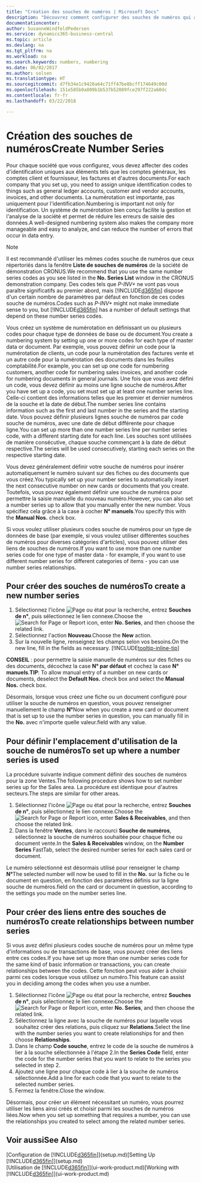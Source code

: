 ```yaml
---
title: "Création des souches de numéros | Microsoft Docs"
description: "Découvrez comment configurer des souches de numéros qui affectent les codes d'identification uniques aux comptes et aux documents dans Business Central."
documentationcenter: 
author: SusanneWindfeldPedersen
ms.service: dynamics365-business-central
ms.topic: article
ms.devlang: na
ms.tgt_pltfrm: na
ms.workload: na
ms.search.keywords: numbers, numbering
ms.date: 06/02/2017
ms.author: solsen
ms.translationtype: HT
ms.sourcegitcommit: d7fb34e1c9428a64c71ff47be8bcff174649c00d
ms.openlocfilehash: 151e585b0a809b1b537b52089fce297f222a60dc
ms.contentlocale: fr-fr
ms.lasthandoff: 03/22/2018

---
```

# <a name="create-number-series"></a><span data-ttu-id="aeba2-103">Création des souches de numéros</span><span class="sxs-lookup"><span data-stu-id="aeba2-103">Create Number Series</span></span>
<span data-ttu-id="aeba2-104">Pour chaque société que vous configurez, vous devez affecter des codes d'identification uniques aux éléments tels que les comptes généraux, les comptes client et fournisseur, les factures et d'autres documents.</span><span class="sxs-lookup"><span data-stu-id="aeba2-104">For each company that you set up, you need to assign unique identification codes to things such as general ledger accounts, customer and vendor accounts, invoices, and other documents.</span></span> <span data-ttu-id="aeba2-105">La numérotation est importante, pas uniquement pour l'identification.</span><span class="sxs-lookup"><span data-stu-id="aeba2-105">Numbering is important not only for identification.</span></span> <span data-ttu-id="aeba2-106">Un système de numérotation bien conçu facilite la gestion et l'analyse de la société et permet de réduire les erreurs de saisie des données.</span><span class="sxs-lookup"><span data-stu-id="aeba2-106">A well-designed numbering system also makes the company more manageable and easy to analyze, and can reduce the number of errors that occur in data entry.</span></span>

> [!NOTE]  
>   <span data-ttu-id="aeba2-107">Il est recommandé d'utiliser les mêmes codes souche de numéros que ceux répertoriés dans la fenêtre **Liste de souches de numéros** de la société de démonstration CRONUS.</span><span class="sxs-lookup"><span data-stu-id="aeba2-107">We recommend that you use the same number series codes as you see listed in the **No. Series List** window in the CRONUS demonstration company.</span></span> <span data-ttu-id="aeba2-108">Des codes tels que *P-INV+* ne vont pas vous paraître significatifs au premier abord, mais [!INCLUDE[d365fin](includes/d365fin_md.md)] dispose d'un certain nombre de paramètres par défaut en fonction de ces codes souche de numéros.</span><span class="sxs-lookup"><span data-stu-id="aeba2-108">Codes such as *P-INV+* might not make immediate sense to you, but [!INCLUDE[d365fin](includes/d365fin_md.md)] has a number of default settings that depend on these number series codes.</span></span>

<span data-ttu-id="aeba2-109">Vous créez un système de numérotation en définissant un ou plusieurs codes pour chaque type de données de base ou de document.</span><span class="sxs-lookup"><span data-stu-id="aeba2-109">You create a numbering system by setting up one or more codes for each type of master data or document.</span></span> <span data-ttu-id="aeba2-110">Par exemple, vous pouvez définir un code pour la numérotation de clients, un code pour la numérotation des factures vente et un autre code pour la numérotation des documents dans les feuilles comptabilité.</span><span class="sxs-lookup"><span data-stu-id="aeba2-110">For example, you can set up one code for numbering customers, another code for numbering sales invoices, and another code for numbering documents in general journals.</span></span> <span data-ttu-id="aeba2-111">Une fois que vous avez défini un code, vous devez définir au moins une ligne souche de numéros.</span><span class="sxs-lookup"><span data-stu-id="aeba2-111">After you have set up a code, you set must set up at least one number series line.</span></span> <span data-ttu-id="aeba2-112">Celle-ci contient des informations telles que les premier et dernier numéros de la souche et la date de début.</span><span class="sxs-lookup"><span data-stu-id="aeba2-112">The number series line contains information such as the first and last number in the series and the starting date.</span></span> <span data-ttu-id="aeba2-113">Vous pouvez définir plusieurs lignes souche de numéros par code souche de numéros, avec une date de début différente pour chaque ligne.</span><span class="sxs-lookup"><span data-stu-id="aeba2-113">You can set up more than one number series line per number series code, with a different starting date for each line.</span></span> <span data-ttu-id="aeba2-114">Les souches sont utilisées de manière consécutive, chaque souche commençant à la date de début respective.</span><span class="sxs-lookup"><span data-stu-id="aeba2-114">The series will be used consecutively, starting each series on the respective starting date.</span></span>

<span data-ttu-id="aeba2-115">Vous devez généralement définir votre souche de numéros pour insérer automatiquement le numéro suivant sur des fiches ou des documents que vous créez.</span><span class="sxs-lookup"><span data-stu-id="aeba2-115">You typically set up your number series to automatically insert the next consecutive number on new cards or documents that you create.</span></span> <span data-ttu-id="aeba2-116">Toutefois, vous pouvez également définir une souche de numéros pour permettre la saisie manuelle du nouveau numéro.</span><span class="sxs-lookup"><span data-stu-id="aeba2-116">However, you can also set a number series up to allow that you manually enter the new number.</span></span> <span data-ttu-id="aeba2-117">Vous spécifiez cela grâce à la case à cocher **N° manuels**.</span><span class="sxs-lookup"><span data-stu-id="aeba2-117">You specify this with the **Manual Nos.** check box.</span></span>

<span data-ttu-id="aeba2-118">Si vous voulez utiliser plusieurs codes souche de numéros pour un type de données de base (par exemple, si vous voulez utiliser différentes souches de numéros pour diverses catégories d'articles), vous pouvez utiliser des liens de souches de numéros.</span><span class="sxs-lookup"><span data-stu-id="aeba2-118">If you want to use more than one number series code for one type of master data - for example, if you want to use different number series for different categories of items - you can use number series relationships.</span></span>

## <a name="to-create-a-new-number-series"></a><span data-ttu-id="aeba2-119">Pour créer des souches de numéros</span><span class="sxs-lookup"><span data-stu-id="aeba2-119">To create a new number series</span></span>
1. <span data-ttu-id="aeba2-120">Sélectionnez l'icône ![Page ou état pour la recherche](media/ui-search/search_small.png "icône"), entrez **Souches de n°**, puis sélectionnez le lien connexe.</span><span class="sxs-lookup"><span data-stu-id="aeba2-120">Choose the ![Search for Page or Report](media/ui-search/search_small.png "Search for Page or Report icon") icon, enter **No. Series**, and then choose the related link.</span></span>
2. <span data-ttu-id="aeba2-121">Sélectionnez l'action **Nouveau**.</span><span class="sxs-lookup"><span data-stu-id="aeba2-121">Choose the **New** action.</span></span>
3. <span data-ttu-id="aeba2-122">Sur la nouvelle ligne, renseignez les champs selon vos besoins.</span><span class="sxs-lookup"><span data-stu-id="aeba2-122">On the new line, fill in the fields as necessary.</span></span> [!INCLUDE[tooltip-inline-tip](includes/tooltip-inline-tip_md.md)]

<span data-ttu-id="aeba2-123">**CONSEIL** : pour permettre la saisie manuelle de numéros sur des fiches ou des documents, décochez la case **N° par défaut** et cochez la case **N° manuels**.</span><span class="sxs-lookup"><span data-stu-id="aeba2-123">**TIP**: To allow manual entry of a number on new cards or documents, deselect the **Default Nos.** check box and select the **Manual Nos.** check box.</span></span>

<span data-ttu-id="aeba2-124">Désormais, lorsque vous créez une fiche ou un document configuré pour utiliser la souche de numéros en question, vous pouvez renseigner manuellement le champ **N°**</span><span class="sxs-lookup"><span data-stu-id="aeba2-124">Now when you create a new card or document that is set up to use the number series in question, you can manually fill in the **No.**</span></span> <span data-ttu-id="aeba2-125">avec n'importe quelle valeur.</span><span class="sxs-lookup"><span data-stu-id="aeba2-125">field with any value.</span></span>  

## <a name="to-set-up-where-a-number-series-is-used"></a><span data-ttu-id="aeba2-126">Pour définir l'emplacement d'utilisation de la souche de numéros</span><span class="sxs-lookup"><span data-stu-id="aeba2-126">To set up where a number series is used</span></span>
<span data-ttu-id="aeba2-127">La procédure suivante indique comment définir des souches de numéros pour la zone Ventes.</span><span class="sxs-lookup"><span data-stu-id="aeba2-127">The following procedure shows how to set number series up for the Sales area.</span></span> <span data-ttu-id="aeba2-128">La procédure est identique pour d'autres secteurs.</span><span class="sxs-lookup"><span data-stu-id="aeba2-128">The steps are similar for other areas.</span></span>
1. <span data-ttu-id="aeba2-129">Sélectionnez l'icône ![Page ou état pour la recherche](media/ui-search/search_small.png "icône"), entrez **Souches de n°**, puis sélectionnez le lien connexe.</span><span class="sxs-lookup"><span data-stu-id="aeba2-129">Choose the ![Search for Page or Report](media/ui-search/search_small.png "Search for Page or Report icon") icon, enter **Sales & Receivables**, and then choose the related link.</span></span>
2. <span data-ttu-id="aeba2-130">Dans la fenêtre **Ventes**, dans le raccourci **Souche de numéros**, sélectionnez la souche de numéros souhaitée pour chaque fiche ou document vente.</span><span class="sxs-lookup"><span data-stu-id="aeba2-130">In the **Sales & Receivables** window, on the **Number Series** FastTab, select the desired number series for each sales card or document.</span></span>

<span data-ttu-id="aeba2-131">Le numéro sélectionné est désormais utilisé pour renseigner le champ **N°**</span><span class="sxs-lookup"><span data-stu-id="aeba2-131">The selected number will now be used to fill in the **No.**</span></span> <span data-ttu-id="aeba2-132">sur la fiche ou le document en question, en fonction des paramètres définis sur la ligne souche de numéros.</span><span class="sxs-lookup"><span data-stu-id="aeba2-132">field on the card or document in question, according to the settings you made on the number series line.</span></span>

## <a name="to-create-relationships-between-number-series"></a><span data-ttu-id="aeba2-133">Pour créer des liens entre des souches de numéros</span><span class="sxs-lookup"><span data-stu-id="aeba2-133">To create relationships between number series</span></span>
<span data-ttu-id="aeba2-134">Si vous avez défini plusieurs codes souche de numéros pour un même type d'informations ou de transactions de base, vous pouvez créer des liens entre ces codes.</span><span class="sxs-lookup"><span data-stu-id="aeba2-134">If you have set up more than one number series code for the same kind of basic information or transactions, you can create relationships between the codes.</span></span> <span data-ttu-id="aeba2-135">Cette fonction peut vous aider à choisir parmi ces codes lorsque vous utilisez un numéro.</span><span class="sxs-lookup"><span data-stu-id="aeba2-135">This feature can assist you in deciding among the codes when you use a number.</span></span>

1. <span data-ttu-id="aeba2-136">Sélectionnez l'icône ![Page ou état pour la recherche](media/ui-search/search_small.png "icône"), entrez **Souches de n°**, puis sélectionnez le lien connexe.</span><span class="sxs-lookup"><span data-stu-id="aeba2-136">Choose the ![Search for Page or Report](media/ui-search/search_small.png "Search for Page or Report icon") icon, enter **No. Series**, and then choose the related link.</span></span>
2. <span data-ttu-id="aeba2-137">Sélectionnez la ligne avec la souche de numéros pour laquelle vous souhaitez créer des relations, puis cliquez sur **Relations**.</span><span class="sxs-lookup"><span data-stu-id="aeba2-137">Select the line with the number series you want to create relationships for and then choose **Relationships**.</span></span>
3. <span data-ttu-id="aeba2-138">Dans le champ **Code souche**, entrez le code de la souche de numéros à lier à la souche sélectionnée à l'étape 2.</span><span class="sxs-lookup"><span data-stu-id="aeba2-138">In the **Series Code** field, enter the code for the number series that you want to relate to the series you selected in step 2.</span></span>
4. <span data-ttu-id="aeba2-139">Ajoutez une ligne pour chaque code à lier à la souche de numéros sélectionnée.</span><span class="sxs-lookup"><span data-stu-id="aeba2-139">Add a line for each code that you want to relate to the selected number series.</span></span>
5. <span data-ttu-id="aeba2-140">Fermez la fenêtre.</span><span class="sxs-lookup"><span data-stu-id="aeba2-140">Close the window.</span></span>

<span data-ttu-id="aeba2-141">Désormais, pour créer un élément nécessitant un numéro, vous pourrez utiliser les liens ainsi créés et choisir parmi les souches de numéros liées.</span><span class="sxs-lookup"><span data-stu-id="aeba2-141">Now when you set up something that requires a number, you can use the relationships you created to select among the related number series.</span></span>

## <a name="see-also"></a><span data-ttu-id="aeba2-142">Voir aussi</span><span class="sxs-lookup"><span data-stu-id="aeba2-142">See Also</span></span>
<span data-ttu-id="aeba2-143">[Configuration de [!INCLUDE[d365fin](includes/d365fin_md.md)]](setup.md)</span><span class="sxs-lookup"><span data-stu-id="aeba2-143">[Setting Up [!INCLUDE[d365fin](includes/d365fin_md.md)]](setup.md)</span></span>  
<span data-ttu-id="aeba2-144">[Utilisation de [!INCLUDE[d365fin](includes/d365fin_md.md)]](ui-work-product.md)</span><span class="sxs-lookup"><span data-stu-id="aeba2-144">[Working with [!INCLUDE[d365fin](includes/d365fin_md.md)]](ui-work-product.md)</span></span>  


